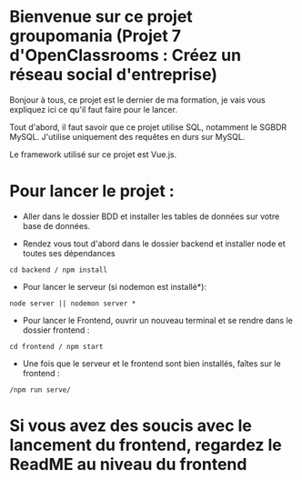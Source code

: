 # Bienvenue sur ce projet groupomania (Projet 7 d'OpenClassrooms : Créez un réseau social d'entreprise)
Bonjour à tous, ce projet est le dernier de ma formation, je vais vous expliquez ici ce qu'il faut faire pour le lancer. 

Tout d'abord, il faut savoir que ce projet utilise SQL, notamment le SGBDR MySQL. J'utilise uniquement des requêtes en durs sur MySQL. 

Le framework utilisé sur ce projet est Vue.js.

# Pour lancer le projet : 

- Aller dans le dossier BDD et installer les tables de données sur votre base de données.

- Rendez vous tout d'abord dans le dossier backend et installer node et toutes ses dépendances
```
cd backend / npm install
```

- Pour lancer le serveur (si nodemon est installé*): 
```
node server || nodemon server *
```

- Pour lancer le Frontend, ouvrir un nouveau terminal et se rendre dans le dossier frontend :
```
cd frontend / npm start
```

- Une fois que le serveur et le frontend sont bien installés, faîtes sur le frontend : 
```
/npm run serve/
```

# Si vous avez des soucis avec le lancement du frontend, regardez le ReadME au niveau du frontend
